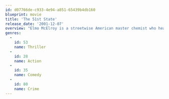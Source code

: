 ```yaml
---
id: d07766de-c933-4e94-a851-65439b4db160
blueprint: movie
title: 'The 51st State'
release_date: '2001-12-07'
overview: "Elmo McElroy is a streetwise American master chemist who heads to England to sell his special new formula - a powerful, blue concoction guaranteed to take you to 'the 51st state.' McElroy's new product delivers a feeling 51 times more powerful than any thrill, any pleasure, any high in history. But his plans for a quick, profitable score go comically awry when he gets stuck in Liverpool with an unlikely escort and his ex-girlfriend and becomes entangled in a bizarre web of double-dealing and double-crosses."
genres:
  -
    id: 53
    name: Thriller
  -
    id: 28
    name: Action
  -
    id: 35
    name: Comedy
  -
    id: 80
    name: Crime
---
```

